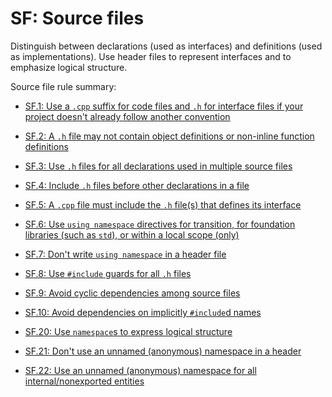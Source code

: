 # <a name="S-source"></a>SF: Source files

Distinguish between declarations (used as interfaces) and definitions (used as implementations).
Use header files to represent interfaces and to emphasize logical structure.

Source file rule summary:

* [SF.1: Use a `.cpp` suffix for code files and `.h` for interface files if your project doesn't already follow another convention](I-17-Source%20files-SF.001.md#Rs-file-suffix)
* [SF.2: A `.h` file may not contain object definitions or non-inline function definitions](I-17-Source%20files-SF.002.md#Rs-inline)
* [SF.3: Use `.h` files for all declarations used in multiple source files](I-17-Source%20files-SF.003.md#Rs-declaration-header)
* [SF.4: Include `.h` files before other declarations in a file](I-17-Source%20files-SF.004.md#Rs-include-order)
* [SF.5: A `.cpp` file must include the `.h` file(s) that defines its interface](I-17-Source%20files-SF.005.md#Rs-consistency)
* [SF.6: Use `using namespace` directives for transition, for foundation libraries (such as `std`), or within a local scope (only)](I-17-Source%20files-SF.006.md#Rs-using)
* [SF.7: Don't write `using namespace` in a header file](I-17-Source%20files-SF.007.md#Rs-using-directive)
* [SF.8: Use `#include` guards for all `.h` files](I-17-Source%20files-SF.008.md#Rs-guards)
* [SF.9: Avoid cyclic dependencies among source files](I-17-Source%20files-SF.009.md#Rs-cycles)
* [SF.10: Avoid dependencies on implicitly `#include`d names](I-17-Source%20files-SF.010.md#Rs-implicit)

* [SF.20: Use `namespace`s to express logical structure](I-17-Source%20files-SF.020.md#Rs-namespace)
* [SF.21: Don't use an unnamed (anonymous) namespace in a header](I-17-Source%20files-SF.021.md#Rs-unnamed)
* [SF.22: Use an unnamed (anonymous) namespace for all internal/nonexported entities](I-17-Source%20files-SF.022.md#Rs-unnamed2)

